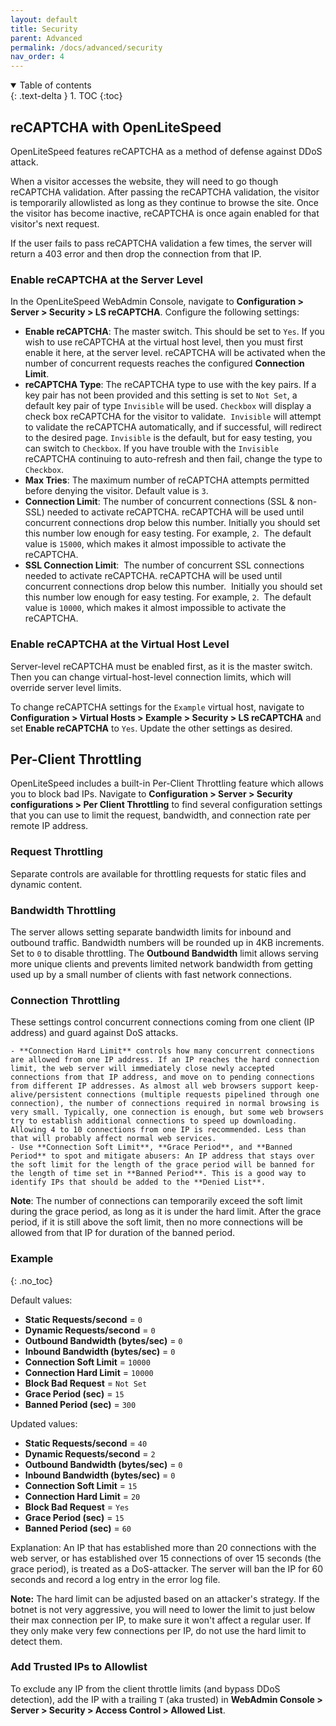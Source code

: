 ```yaml
---
layout: default
title: Security
parent: Advanced
permalink: /docs/advanced/security
nav_order: 4
---
```


<details open markdown="block">
  <summary>
    Table of contents
  </summary>
  {: .text-delta }
1. TOC
{:toc}

</details>

## reCAPTCHA with OpenLiteSpeed

OpenLiteSpeed features reCAPTCHA as a method of defense against DDoS attack. 

When a visitor accesses the website, they will need to go though reCAPTCHA validation. After passing the reCAPTCHA validation, the visitor is temporarily allowlisted as long as they continue to browse the site. Once the visitor has become inactive, reCAPTCHA is once again enabled for that visitor's next request.

If the user fails to pass reCAPTCHA validation a few times, the server will return a 403 error and then drop the connection from that IP. 

### Enable reCAPTCHA at the Server Level

In the OpenLiteSpeed WebAdmin Console, navigate to **Configuration > Server > Security > LS reCAPTCHA**. Configure the following settings:

  - **Enable reCAPTCHA**: The master switch. This should be set to `Yes`. If you wish to use reCAPTCHA at the virtual host level, then you must first enable it here, at the server level. reCAPTCHA will be activated when the number of concurrent requests reaches the configured **Connection Limit**.
  - **reCAPTCHA Type**: The reCAPTCHA type to use with the key pairs. If a key pair has not been provided and this setting is set to `Not Set`, a default key pair of type `Invisible` will be used. `Checkbox` will display a check box reCAPTCHA for the visitor to validate.  `Invisible` will attempt to validate the reCAPTCHA automatically, and if successful, will redirect to the desired page. `Invisible` is the default, but for easy testing, you can switch to `Checkbox`. If you have trouble with the `Invisible` reCAPTCHA continuing to auto-refresh and then fail, change the type to `Checkbox`.
  - **Max Tries**: The maximum number of reCAPTCHA attempts permitted before denying the visitor. Default value is `3`.
  - **Connection Limit**: The number of concurrent connections (SSL & non-SSL) needed to activate reCAPTCHA. reCAPTCHA will be used until concurrent connections drop below this number. Initially you should set this number low enough for easy testing. For example, `2`.  The default value is `15000`, which makes it almost impossible to activate the reCAPTCHA.
  - **SSL Connection Limit**:  The number of concurrent SSL connections needed to activate reCAPTCHA. reCAPTCHA will be used until concurrent connections drop below this number.  Initially you should set this number low enough for easy testing. For example, `2`.  The default value is `10000`, which makes it almost impossible to activate the reCAPTCHA.

### Enable reCAPTCHA at the Virtual Host Level

Server-level reCAPTCHA must be enabled first, as it is the master switch. Then you can change virtual-host-level connection limits, which will override server level limits.

To change reCAPTCHA settings for the `Example` virtual host, navigate to **Configuration > Virtual Hosts > Example > Security > LS reCAPTCHA** and set **Enable reCAPTCHA** to `Yes`. Update the other settings as desired.

## Per-Client Throttling

OpenLiteSpeed includes a built-in Per-Client Throttling feature which allows you to block bad IPs.
Navigate to **Configuration > Server > Security configurations > Per Client Throttling** to find several configuration settings that you can use to limit the request, bandwidth, and connection rate per remote IP address.

### Request Throttling

Separate controls are available for throttling requests for static files and dynamic content.

### Bandwidth Throttling

The server allows setting separate bandwidth limits for inbound and outbound traffic. Bandwidth numbers will be rounded up in 4KB increments. Set to `0` to disable throttling. The **Outbound Bandwidth** limit allows serving more unique clients and prevents limited network bandwidth from getting used up by a small number of clients with fast network connections.

### Connection Throttling
These settings control concurrent connections coming from one client (IP address) and guard against DoS attacks.

    - **Connection Hard Limit** controls how many concurrent connections are allowed from one IP address. If an IP reaches the hard connection limit, the web server will immediately close newly accepted connections from that IP address, and move on to pending connections from different IP addresses. As almost all web browsers support keep-alive/persistent connections (multiple requests pipelined through one connection), the number of connections required in normal browsing is very small. Typically, one connection is enough, but some web browsers try to establish additional connections to speed up downloading. Allowing 4 to 10 connections from one IP is recommended. Less than that will probably affect normal web services.
    - Use **Connection Soft Limit**, **Grace Period**, and **Banned Period** to spot and mitigate abusers: An IP address that stays over the soft limit for the length of the grace period will be banned for the length of time set in **Banned Period**. This is a good way to identify IPs that should be added to the **Denied List**.

**Note**: The number of connections can temporarily exceed the soft limit during the grace period, as long as it is under the hard limit. After the grace period, if it is still above the soft limit, then no more connections will be allowed from that IP for duration of the banned period.

### Example
{: .no_toc}

Default values:
  - **Static Requests/second** = `0`
  - **Dynamic Requests/second** = `0`
  - **Outbound Bandwidth (bytes/sec)** = `0`
  - **Inbound Bandwidth (bytes/sec)** = `0`
  - **Connection Soft Limit** = `10000`
  - **Connection Hard Limit** = `10000`
  - **Block Bad Request** = `Not Set`
  - **Grace Period (sec)** = `15`
  - **Banned Period (sec)** = `300`

Updated values:
  - **Static Requests/second** = `40`
  - **Dynamic Requests/second** = `2`
  - **Outbound Bandwidth (bytes/sec)** = `0`
  - **Inbound Bandwidth (bytes/sec)** = `0`
  - **Connection Soft Limit** = `15`
  - **Connection Hard Limit** = `20`
  - **Block Bad Request** = `Yes`
  - **Grace Period (sec)** = `15`
  - **Banned Period (sec)** = `60`

Explanation: 
An IP that has established more than 20 connections with the web server, or has established over 15 connections of over 15 seconds (the grace period), is treated as a DoS-attacker. The server will ban the IP for 60 seconds and record a log entry in the error log file. 

**Note:** The hard limit can be adjusted based on an attacker's strategy. If the botnet is not very aggressive, you will need to lower the limit to just below their max connection per IP, to make sure it won't affect a regular user. If they only make very few connections per IP, do not use the hard limit to detect them.

### Add Trusted IPs to Allowlist
To exclude any IP from the client throttle limits (and bypass DDoS detection), add the IP with a trailing `T` (aka trusted) in **WebAdmin Console > Server > Security > Access Control > Allowed List**. 


